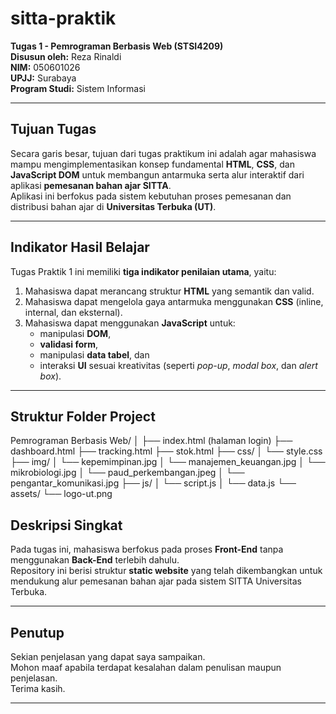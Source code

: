 # sitta-praktik
**Tugas 1 - Pemrograman Berbasis Web (STSI4209)**  
**Disusun oleh:** Reza Rinaldi  
**NIM:** 050601026  
**UPJJ:** Surabaya  
**Program Studi:** Sistem Informasi  

---

## Tujuan Tugas
Secara garis besar, tujuan dari tugas praktikum ini adalah agar mahasiswa mampu mengimplementasikan konsep fundamental **HTML**, **CSS**, dan **JavaScript DOM** untuk membangun antarmuka serta alur interaktif dari aplikasi **pemesanan bahan ajar SITTA**.  
Aplikasi ini berfokus pada sistem kebutuhan proses pemesanan dan distribusi bahan ajar di **Universitas Terbuka (UT)**.

---

## Indikator Hasil Belajar
Tugas Praktik 1 ini memiliki **tiga indikator penilaian utama**, yaitu:

1. Mahasiswa dapat merancang struktur **HTML** yang semantik dan valid.  
2. Mahasiswa dapat mengelola gaya antarmuka menggunakan **CSS** (inline, internal, dan eksternal).  
3. Mahasiswa dapat menggunakan **JavaScript** untuk:
   - manipulasi **DOM**,  
   - **validasi form**,  
   - manipulasi **data tabel**, dan  
   - interaksi **UI** sesuai kreativitas (seperti *pop-up*, *modal box*, dan *alert box*).

---

## Struktur Folder Project
Pemrograman Berbasis Web/
│
├── index.html (halaman login)
├── dashboard.html
├── tracking.html
├── stok.html
├── css/
│   └── style.css
├── img/
│   └── kepemimpinan.jpg 
│   └── manajemen_keuangan.jpg 
│   └── mikrobiologi.jpg 
│   └── paud_perkembangan.jpeg 
│   └── pengantar_komunikasi.jpg 
├── js/
│   └── script.js
│   └── data.js 
└── assets/
    └── logo-ut.png

## Deskripsi Singkat
Pada tugas ini, mahasiswa berfokus pada proses **Front-End** tanpa menggunakan **Back-End** terlebih dahulu.  
Repository ini berisi struktur **static website** yang telah dikembangkan untuk mendukung alur pemesanan bahan ajar pada sistem SITTA Universitas Terbuka.

---

## Penutup
Sekian penjelasan yang dapat saya sampaikan.  
Mohon maaf apabila terdapat kesalahan dalam penulisan maupun penjelasan.  
Terima kasih.

---
